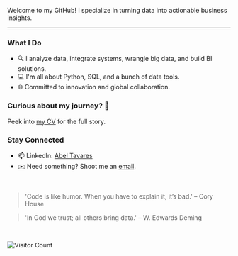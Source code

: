 Welcome to my GitHub! I specialize in turning data into actionable business insights.

---

### What I Do

- 🔍 I analyze data, integrate systems, wrangle big data, and build BI solutions.
- 💻 I'm all about Python, SQL, and a bunch of data tools.
- 🌐 Committed to innovation and global collaboration.

### Curious about my journey? 🧭

Peek into [my CV](https://abeltavares.github.io/CV.html) for the full story.

### Stay Connected

- 📫 LinkedIn: [Abel Tavares](https://www.linkedin.com/in/abeltavares/)
- ✉️ Need something? Shoot me an [email](mailto:abelst9@gmail.com).

<br>

> 'Code is like humor. When you have to explain it, it’s bad.' – Cory House

> 'In God we trust; all others bring data.' – W. Edwards Deming

<br>

![Visitor Count](https://profile-counter.glitch.me/abeltavares/count.svg)



